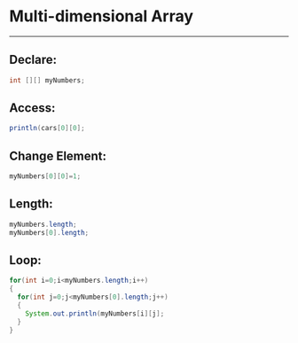 # Multi-dimensional Array
---
## Declare:
```java
int [][] myNumbers;
```

## Access:
```java
println(cars[0][0];
```

## Change Element:
```java
myNumbers[0][0]=1;
```

## Length:
```java
myNumbers.length;
myNumbers[0].length;
```

## Loop:
```java
for(int i=0;i<myNumbers.length;i++)
{
  for(int j=0;j<myNumbers[0].length;j++)
  {
    System.out.println(myNumbers[i][j];
  }
}

```
